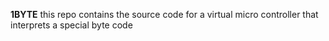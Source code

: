 **1BYTE**
this repo contains the source code for a virtual micro controller that interprets a special byte code
